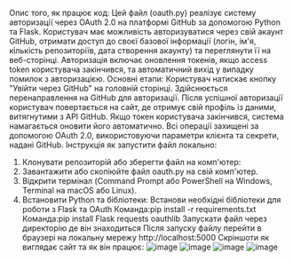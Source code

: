 Опис того, як працює код: 
Цей файл (oauth.py) реалізує систему авторизації через OAuth 2.0 на платформі GitHub за допомогою Python та Flask.
Користувач має можливість авторизуватися через свій акаунт GitHub, отримати доступ до своєї базової інформації (логін, ім'я, кількість репозиторіїв, дата створення акаунту) та переглянути її на веб-сторінці.
Авторизація включає оновлення токенів, якщо access token користувача закінчився, та автоматичний вихід у випадку помилок з авторизацією.
Основні етапи:
Користувач натискає кнопку "Увійти через GitHub" на головній сторінці.
Здійснюється перенаправлення на GitHub для авторизації.
Після успішної авторизації користувач повертається на сайт, де отримує свій профіль із даними, витягнутими з API GitHub.
Якщо токен користувача закінчився, система намагається оновити його автоматично.
Всі операції захищені за допомогою OAuth 2.0, використовуючи параметри клієнта та секрети, надані GitHub.
Інструкція як запустити файл локально:
1. Клонувати репозиторій або зберегти файл на комп'ютер:
2. Завантажити або скопіюйте файл oauth.py на свій комп'ютер.
3. Відкрити термінал (Command Prompt або PowerShell на Windows, Terminal на macOS або Linux).
2. Встановити Python та бібліотеки:
   Встанови необхідні бібліотеки для роботи з Flask та OAuth
   Команда:pip install -r requirements.txt
   Команда:pip install Flask requests oauthlib
   Запускати файл через директорію де він знаходиться 
   Після запуску файлу перейти в браузері на локальну мережу http://localhost:5000
   Скріншоти як виглядає сайт та як він працює:
   ![image](https://github.com/user-attachments/assets/8fb2d6fb-8fbf-45e0-824f-1c038a5087c0)
   ![image](https://github.com/user-attachments/assets/07006d10-e42c-47b8-bc45-e678974a7f54)
   ![image](https://github.com/user-attachments/assets/bc2db1da-c3b9-4fcf-a2ff-12c921b34b62)
   ![image](https://github.com/user-attachments/assets/2833cc83-c070-4882-884b-9a0d5ff99845)





   
